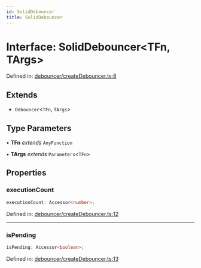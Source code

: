 ```yaml
---
id: SolidDebouncer
title: SolidDebouncer
---
```


<!-- DO NOT EDIT: this page is autogenerated from the type comments -->

# Interface: SolidDebouncer\<TFn, TArgs\>

Defined in: [debouncer/createDebouncer.ts:8](https://github.com/TanStack/pacer/blob/main/packages/solid-pacer/src/debouncer/createDebouncer.ts#L8)

## Extends

- `Debouncer`\<`TFn`, `TArgs`\>

## Type Parameters

• **TFn** *extends* `AnyFunction`

• **TArgs** *extends* `Parameters`\<`TFn`\>

## Properties

### executionCount

```ts
executionCount: Accessor<number>;
```

Defined in: [debouncer/createDebouncer.ts:12](https://github.com/TanStack/pacer/blob/main/packages/solid-pacer/src/debouncer/createDebouncer.ts#L12)

***

### isPending

```ts
isPending: Accessor<boolean>;
```

Defined in: [debouncer/createDebouncer.ts:13](https://github.com/TanStack/pacer/blob/main/packages/solid-pacer/src/debouncer/createDebouncer.ts#L13)
